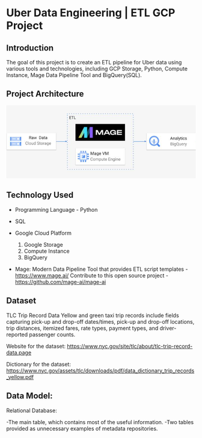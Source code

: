# Uber Data Engineering | ETL GCP Project

## Introduction

The goal of this project is to create an ETL pipeline for Uber data using various tools and technologies, including GCP Storage, Python, Compute Instance, Mage Data Pipeline Tool and BigQuery(SQL).

## Project Architecture 
<img src="project_architecture.png">

## Technology Used
- Programming Language - Python

- SQL

- Google Cloud Platform
  1. Google Storage
  2. Compute Instance 
  3. BigQuery

- Mage: Modern Data Pipeline Tool that provides ETL script templates - https://www.mage.ai/
Contribute to this open source project - https://github.com/mage-ai/mage-ai

## Dataset
TLC Trip Record Data
Yellow and green taxi trip records include fields capturing pick-up and drop-off dates/times, pick-up and drop-off locations, trip distances, itemized fares, rate types, payment types, and driver-reported passenger counts. 

Website for the dataset: https://www.nyc.gov/site/tlc/about/tlc-trip-record-data.page

Dictionary for the dataset:  https://www.nyc.gov/assets/tlc/downloads/pdf/data_dictionary_trip_records_yellow.pdf

## Data Model:

Relational Database:

-The main table, which contains most of the useful information.
-Two tables provided as unnecessary examples of metadata repositories.
